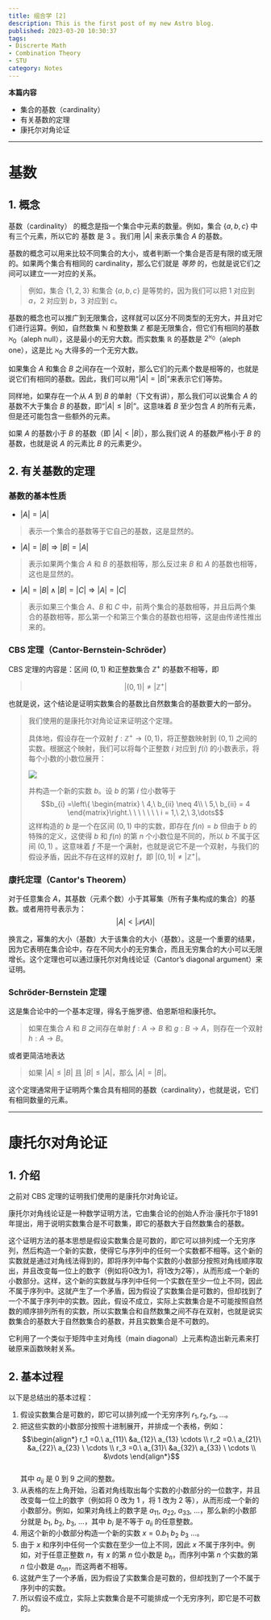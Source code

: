 ```yaml
---
title: 组合学 [2]
description: This is the first post of my new Astro blog.
published: 2023-03-20 10:30:37
tags:
- Discrerte Math
- Combination Theory
- STU
category: Notes
---
```




**本篇内容**
- 集合的基数（cardinality）
- 有关基数的定理
- 康托尔对角论证

<!--more-->

---


# 基数
## 1. 概念
基数（cardinality） 的概念是指一个集合中元素的数量。例如，集合 $\{a, b, c\}$ 中有三个元素，所以它的 基数 是 $3$ 。我们用 $|A|$ 来表示集合 $A$ 的基数。

基数的概念可以用来比较不同集合的大小，或者判断一个集合是否是有限的或无限的。如果两个集合有相同的 cardinality，那么它们就是 *等势* 的，也就是说它们之间可以建立一一对应的关系。

>例如，集合 $\{1, 2, 3\}$ 和集合 $\{a, b, c\}$ 是等势的，因为我们可以把 $1$ 对应到 $a$，$2$ 对应到 $b$，$3$ 对应到 $c$。

基数的概念也可以推广到无限集合，这样就可以区分不同类型的无穷大，并且对它们进行运算。例如，自然数集 $\mathbb{N}$ 和整数集 $\mathbb{Z}$ 都是无限集合，但它们有相同的基数 $\aleph_0$（aleph null），这是最小的无穷大数。而实数集 $\mathbb{R}$ 的基数是 $2^{\aleph_0}$（aleph one），这是比 $\aleph_0$ 大得多的一个无穷大数。

如果集合 $A$ 和集合 $B$ 之间存在一个双射，那么它们的元素个数是相等的，也就是说它们有相同的基数。因此，我们可以用“$|A|=|B|$”来表示它们等势。

同样地，如果存在一个从 $A$ 到 $B$ 的单射（下文有讲），那么我们可以说集合 $A$ 的基数不大于集合 $B$ 的基数，即“$|A|\leq |B|$”。这意味着 $B$ 至少包含 $A$ 的所有元素，但是还可能包含一些额外的元素。

如果 $A$ 的基数小于 $B$ 的基数（即 $|A|<|B|$），那么我们说 $A$ 的基数严格小于 $B$ 的基数，也就是说 $A$ 的元素比 $B$ 的元素更少。

## 2. 有关基数的定理

### 基数的基本性质
-   $|A| = |A|$ 
>表示一个集合的基数等于它自己的基数，这是显然的。


-   $|A| = |B| \Rightarrow |B| = |A|$ 
>表示如果两个集合 $A$ 和 $B$ 的基数相等，那么反过来 $B$ 和 $A$ 的基数也相等，这也是显然的。


-   $|A| = |B| \wedge |B| = |C| \Rightarrow |A| = |C|$ 
>表示如果三个集合 $A$、$B$ 和 $C$ 中，前两个集合的基数相等，并且后两个集合的基数相等，那么第一个和第三个集合的基数也相等，这是由传递性推出来的。


### CBS 定理（Cantor-Bernstein-Schröder）
CBS 定理的内容是：区间 $(0,1)$ 和正整数集合 $\mathbb{Z}^+$ 的基数不相等，即
>$$|(0,1)|\neq|\mathbb{Z}^+ |$$

也就是说，这个结论是证明实数集合的基数比自然数集合的基数要大的一部分。

>我们使用的是康托尔对角论证来证明这个定理。
>
>具体地，假设存在一个双射 $f:\mathbb{Z}^+\to(0,1)$，将正整数映射到 $(0,1)$ 之间的实数。根据这个映射，我们可以将每个正整数 $i$ 对应到 $f(i)$ 的小数表示，将每个小数的小数位展开：
>
>![](https://s2.loli.net/2023/03/20/OdD36ebFZcXn19z.png)
>
>并构造一个新的实数 $b$。设 $b$ 的第 $i$ 位小数等于 
>$$b_{i} =\left\{ \begin{matrix}
\ 4,\ b_{ii} \neq 4\\
\ 5,\ b_{ii} = 4
\end{matrix}\right.\ \ \ \ \ \ \ i = 1,\ 2,\ 3,\dots$$
>这样构造的 $b$ 是一个在区间 $(0,1)$ 中的实数，即存在 $f(n) = b$ 但由于 $b$ 的特殊的定义，这使得 $b$ 和 $f(n)$ 的第 $n$ 个小数位是不同的，所以 $b$ 不属于区间 $(0,1)$ 。这意味着 $f$ 不是一个满射，也就是说它不是一个双射，与我们的假设矛盾，因此不存在这样的双射 $f$，即 $|(0,1)|\neq|\mathbb{Z}^+ |$。

### 康托定理（Cantor's Theorem）
对于任意集合 $A$，其基数（元素个数）小于其幂集（所有子集构成的集合）的基数。或者用符号表示为：
$$|A|<|\mathcal{P}(A)|$$

换言之，幂集的大小（基数）大于该集合的大小（基数）。这是一个重要的结果，因为它表明在集合论中，存在不同大小的无穷集合，而且无穷集合的大小可以无限增长。这个定理也可以通过康托尔对角线论证（Cantor’s diagonal argument）来证明。


### Schröder-Bernstein 定理
这是集合论中的一个基本定理，得名于施罗德、伯恩斯坦和康托尔。
>如果在集合 $A$ 和 $B$ 之间存在单射 $f : A \to B$ 和 $g : B \to A$，则存在一个双射 $h : A \to B$。

或者更简洁地表达
> 如果 $|A|\leq |B|$ 且 $|B|\leq |A|$，那么 $|A|=|B|$。

这个定理通常用于证明两个集合具有相同的基数（cardinality），也就是说，它们有相同数量的元素。




---

# 康托尔对角论证
## 1. 介绍
之前对 CBS 定理的证明我们使用的是康托尔对角论证。

康托尔对角线论证是一种数学证明方法，它由集合论的创始人乔治·康托尔于1891年提出，用于说明实数集合是不可数集，即它的基数大于自然数集合的基数。

这个证明方法的基本思想是假设实数集合是可数的，即它可以排列成一个无穷序列，然后构造一个新的实数，使得它与序列中的任何一个实数都不相等。这个新的实数就是通过对角线法得到的，即将序列中每个实数的小数部分按照对角线顺序取出，并且改变每一位上的数字（例如将0改为1，将1改为2等），从而形成一个新的小数部分。这样，这个新的实数就与序列中任何一个实数在至少一位上不同，因此不属于序列中。这就产生了一个矛盾，因为假设了实数集合是可数的，但却找到了一个不属于序列中的实数。因此，假设不成立，实际上实数集合是不可能按照自然数的顺序排列所有的实数，所以实数集合和自然数集之间不存在双射，也就是说实数集合的基数大于自然数集合的基数，并且实数集合是不可数的。

它利用了一个类似于矩阵中主对角线（main diagonal）上元素构造出新元素来打破原来函数映射关系。

## 2. 基本过程
以下是总结出的基本过程：
1.  假设实数集合是可数的，即它可以排列成一个无穷序列 ${r_1,r_2,r_3,\dots}$。
2.  把这些实数的小数部分按照十进制展开，并排成一个表格，例如： 
$$\begin{align*} 
r_1 =0.\ a_{11}\ &a_{12}\ a_{13} \cdots \\
r_2 =0.\ a_{21}\ &a_{22}\ a_{23} \ \cdots \\
r_3 =0.\ a_{31}\ &a_{32}\ a_{33} \ \cdots \\
&\vdots
\end{align*}$$   
其中 $a_{ij}$ 是 $0$ 到 $9$ 之间的整数。
1.  从表格的左上角开始，沿着对角线取出每个实数的小数部分的一位数字，并且改变每一位上的数字（例如将 $0$ 改为 $1$ ，将 $1$ 改为 $2$ 等），从而形成一个新的小数部分。例如，如果对角线上的数字是 $a_{11},\ a_{22},\ a_{33},\ \dots$，那么新的小数部分就是 $b_1,\ b_2,\ b_3,\ \dots$，其中 $b_i$ 是不等于 $a_{ii}$ 的任意整数。
2.  用这个新的小数部分构造一个新的实数 $x=0.b_1\ b_2\ b_3\ \dots$。
3.  由于 $x$ 和序列中任何一个实数在至少一位上不同，因此 $x$ 不属于序列中。例如，对于任意正整数 $n$，有 $x$ 的第 $n$ 位小数是 $b_n$，而序列中第 $n$ 个实数的第 $n$ 位小数是 $a_{nn}$，而这两者不相等。
4.  这就产生了一个矛盾，因为假设了实数集合是可数的，但却找到了一个不属于序列中的实数。
5.  所以假设不成立，实际上实数集合是不可能排成一个无穷序列，即它是不可数的。